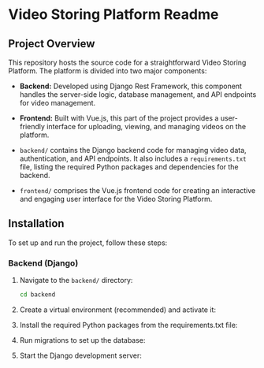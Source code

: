 # Video Storing Platform Readme

## Project Overview

This repository hosts the source code for a straightforward Video Storing Platform. The platform is divided into two major components:

- **Backend:** Developed using Django Rest Framework, this component handles the server-side logic, database management, and API endpoints for video management.

- **Frontend:** Built with Vue.js, this part of the project provides a user-friendly interface for uploading, viewing, and managing videos on the platform.


- `backend/` contains the Django backend code for managing video data, authentication, and API endpoints. It also includes a `requirements.txt` file, listing the required Python packages and dependencies for the backend.

- `frontend/` comprises the Vue.js frontend code for creating an interactive and engaging user interface for the Video Storing Platform.

## Installation

To set up and run the project, follow these steps:

### Backend (Django)

1. Navigate to the `backend/` directory:

   ```bash
   cd backend
   ```

2. Create a virtual environment (recommended) and activate it:

3. Install the required Python packages from the requirements.txt file:
4. Run migrations to set up the database:
5. Start the Django development server:
